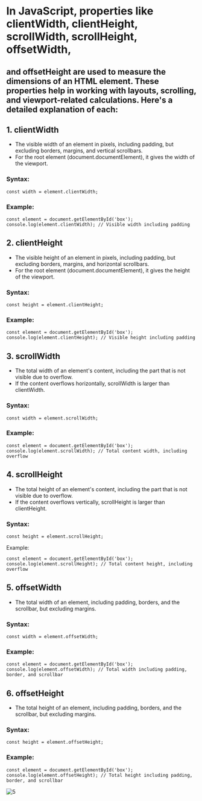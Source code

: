 # In JavaScript, properties like clientWidth, clientHeight, scrollWidth, scrollHeight, offsetWidth, 
## and offsetHeight are used to measure the dimensions of an HTML element. These properties help in working with layouts, scrolling, and viewport-related calculations. Here's a detailed explanation of each:

## 1. clientWidth
 - The visible width of an element in pixels, including padding, but excluding borders, margins, and vertical scrollbars.
 - For the root element (document.documentElement), it gives the width of the viewport.

### Syntax:
```
const width = element.clientWidth;
```
### Example:
```
const element = document.getElementById('box');
console.log(element.clientWidth); // Visible width including padding
```

## 2. clientHeight
 - The visible height of an element in pixels, including padding, but excluding borders, margins, and horizontal scrollbars.
 - For the root element (document.documentElement), it gives the height of the viewport.

### Syntax:
```
const height = element.clientHeight;
```
### Example:
```
const element = document.getElementById('box');
console.log(element.clientHeight); // Visible height including padding
```

## 3. scrollWidth
 - The total width of an element's content, including the part that is not visible due to overflow.
 - If the content overflows horizontally, scrollWidth is larger than clientWidth.
   
### Syntax:
```
const width = element.scrollWidth;
```
### Example:
```
const element = document.getElementById('box');
console.log(element.scrollWidth); // Total content width, including overflow
```

## 4. scrollHeight
 - The total height of an element's content, including the part that is not visible due to overflow.
 - If the content overflows vertically, scrollHeight is larger than clientHeight.

### Syntax:
```
const height = element.scrollHeight;
```
Example:
```
const element = document.getElementById('box');
console.log(element.scrollHeight); // Total content height, including overflow
```  
## 5. offsetWidth
 - The total width of an element, including padding, borders, and the scrollbar, but excluding margins.

### Syntax:
```
const width = element.offsetWidth;
```
### Example:
```
const element = document.getElementById('box');
console.log(element.offsetWidth); // Total width including padding, border, and scrollbar
```

## 6. offsetHeight
 - The total height of an element, including padding, borders, and the scrollbar, but excluding margins.

### Syntax:
```
const height = element.offsetHeight;
```
### Example:
```
const element = document.getElementById('box');
console.log(element.offsetHeight); // Total height including padding, border, and scrollbar
```
![5](https://github.com/user-attachments/assets/2dc9bba1-842a-42ce-b580-f6ade530c633)

